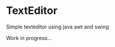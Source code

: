 <h1>TextEditor </h1>
<p> Simple texteditor using java awt and swing </p>
<p>Work in progress... </p>
